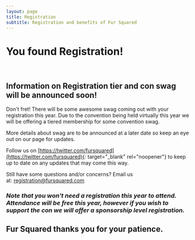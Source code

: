 ```yaml
---
layout: page
title: Registration
subtitle: Registration and benefits of Fur Squared
---
```


# You found Registration\!

&nbsp;

## Information on Registration tier and con swag will be announced soon\!

Don't fret\! There will be some awesome swag coming out with your registration this year. Due to the convention being held virtually this year we will be offering a tiered membership for some convention swag.&nbsp;

More details about swag are to be announced at a later date so keep an eye out on our page for updates.&nbsp;

Follow us on [https://twitter.com/fursquared](https://twitter.com/fursquared){: target="_blank" rel="noopener"} to keep up to date on any updates that may come this way.

Still have some questions and/or concerns? Email us at:&nbsp;[registration@fursquared.com](mailto:registration@fursquared.com)

### ***Note that you won't need a registration this year to attend. Attendance will be free this year, however if you wish to support the con we will offer a sponsorship level registration.***

## Fur Squared thanks you for your patience.&nbsp;